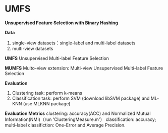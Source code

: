 # UMFS
**Unsupervised Feature Selection with Binary Hashing**

**Data**
1. single-view datasets：single-label and multi-label datasets
2. multi-view datasets

**UMFS**
Unsupervised Multi-label Feature Selection

**MUMFS**
Multo-view extension: Multi-view Unsupervised Multi-label Feature Selection

**Evaluation**
1. Clustering task: perform k-means
2. Classification task: perform SVM (download libSVM package) and ML-KNN (use MLKNN package)

**Evaluation Metrics**
clustering: accuracy(ACC) and Normalized Mutual Information(NMI)（run 'ClusteringMeasure.m'）
classification: accuracy; multi-label classifiction: One-Error and Average Precision.

